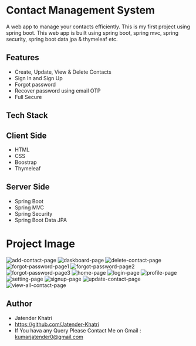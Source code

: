 ## <h1>Contact Management System</h1>
A web app to manage your contacts efficiently. This is my first project using spring boot. This web app is built using spring boot, spring mvc, spring security, spring boot data jpa & thymeleaf etc.
## Features
- Create, Update, View & Delete Contacts
- Sign In and Sign Up
- Forgot password
- Recover password using email OTP
- Full Secure
## Tech Stack
## Client Side
- HTML
- CSS
- Boostrap
- Thymeleaf
## Server Side
- Spring Boot
- Spring MVC
- Spring Security
- Spring Boot Data JPA
## <h1>Project Image</h1>
![add-contact-page](https://user-images.githubusercontent.com/60816519/132972944-42f91e76-4c64-43b2-9c07-839777bff87e.JPG)
![daskboard-page](https://user-images.githubusercontent.com/60816519/132972945-75ac483b-0772-4ad5-a3ac-4332923bbdaf.JPG)
![delete-contact-page](https://user-images.githubusercontent.com/60816519/132972946-616efa39-b99a-4179-bbd9-3e458896800f.JPG)
![forgot-password-page1](https://user-images.githubusercontent.com/60816519/132972947-e1aa0ded-acb2-4126-801e-58fd89b014df.JPG)
![forgot-password-page2](https://user-images.githubusercontent.com/60816519/132972948-6063804b-b438-4fcf-81ed-7abd4c792735.JPG)
![forgot-password-page3](https://user-images.githubusercontent.com/60816519/132972949-6d213da8-d147-45da-9f33-fd188023a387.JPG)
![home-page](https://user-images.githubusercontent.com/60816519/132972950-f7b0a3c9-a781-463c-8076-d0a3981c4450.JPG)
![login-page](https://user-images.githubusercontent.com/60816519/132972951-103f3b01-7d7f-48a5-8169-e0d5ee373b46.JPG)
![profile-page](https://user-images.githubusercontent.com/60816519/132972953-43ad21c2-3343-4cf0-9679-49391fcb2caf.JPG)
![setting-page](https://user-images.githubusercontent.com/60816519/132972954-aa709697-29c7-4c25-9bd0-c537fd348f12.JPG)
![signup-page](https://user-images.githubusercontent.com/60816519/132972955-3458c77d-614d-4e0d-8670-ca6a85668858.JPG)
![update-contact-page](https://user-images.githubusercontent.com/60816519/132972956-6233b4b6-6512-46cb-ac14-7e04a4d9f0e7.JPG)
![view-all-contact-page](https://user-images.githubusercontent.com/60816519/132972958-f88f902b-d1f5-4138-afee-5bb6f3055938.JPG)

## Author
- Jatender Khatri
- https://github.com/Jatender-Khatri
- If You hava any Query Please Contact Me on Gmail : kumarjatender0@gmail.com
